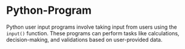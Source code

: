 # Python-Program
Python user input programs involve taking input from users using the `input()` function. These programs can perform tasks like calculations, decision-making, and validations based on user-provided data.
